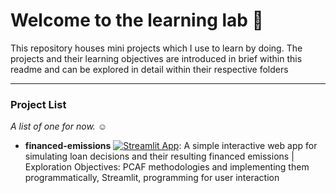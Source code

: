 # Welcome to the learning lab :test_tube:
This repository houses mini projects which I use to learn by doing. The projects and their learning objectives are introduced in brief within this readme and can be explored in detail within their respective folders 

--- 
### Project List
*A list of one for now. :relaxed:*
* **financed-emissions** [![Streamlit App](https://static.streamlit.io/badges/streamlit_badge_black_white.svg)](https://financed-emissions-calc-aor.streamlit.app/): A simple interactive web app for simulating loan decisions and their resulting financed emissions | Exploration Objectives: PCAF methodologies and implementing them programmatically, Streamlit, programming for user interaction